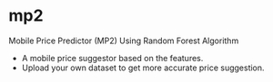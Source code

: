 # mp2
Mobile Price Predictor (MP2) Using Random Forest Algorithm
 - A mobile price suggestor based on the features.
 - Upload your own dataset to get more accurate price suggestion.
